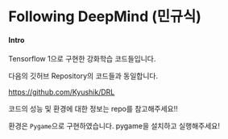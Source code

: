 # Following DeepMind (민규식)

#### Intro

Tensorflow 1으로 구현한 강화학습 코드들입니다. 

다음의 깃허브 Repository의 코드들과 동일합니다. 

https://github.com/Kyushik/DRL

코드의 성능 및 환경에 대한 정보는 repo를 참고해주세요!! 

환경은 `Pygame`으로 구현하였습니다. pygame을 설치하고 실행해주세요! 